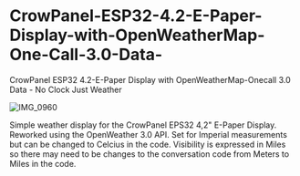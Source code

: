# CrowPanel-ESP32-4.2-E-Paper-Display-with-OpenWeatherMap-One-Call-3.0-Data-
CrowPanel ESP32 4.2-E-Paper Display with OpenWeatherMap-Onecall 3.0 Data - No Clock Just Weather

![IMG_0960](https://github.com/user-attachments/assets/e1e72454-4862-48eb-afb6-15bb6e4f07b8)

Simple weather display for the CrowPanel EPS32 4,2" E-Paper Display. Reworked using the OpenWeather 3.0 API. Set for Imperial measurements but can be changed to Celcius in the code. Visibility is expressed in Miles so there may need to be changes to the conversation code from Meters to Miles in the code.
